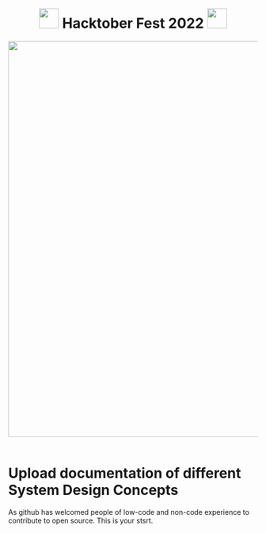 <h1 align="center">
<img src="https://octodex.github.com/images/original.png" width="40"/>
Hacktober Fest 2022
<img src="https://octodex.github.com/images/original.png" width="40"/>
</h1>

<div align="center">
<img src= "https://external-preview.redd.it/d_6uprRJpBPS9-1ExJsjCWbbrQrHg8V1DxvTmCsSpH0.jpg?width=640&crop=smart&auto=webp&s=c86d4993194a52f9b1e39ccd6a929d532f380bf7" width= "800"/>
</div>
<br>

# Upload documentation of different System Design Concepts

As github has welcomed people of low-code and non-code experience to contribute to open source. This is your stsrt.
